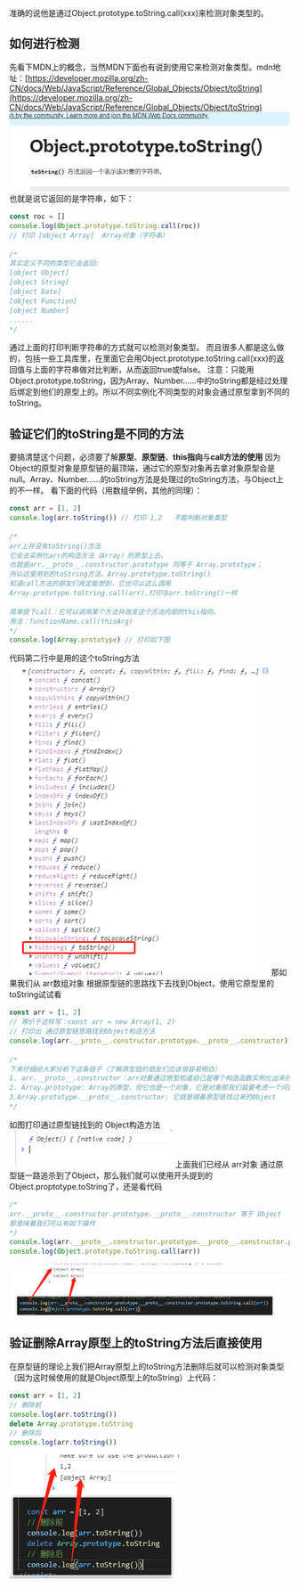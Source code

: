 准确的说他是通过Object.prototype.toString.call(xxx)来检测对象类型的。
## 如何进行检测
先看下MDN上的概念，当然MDN下面也有说到使用它来检测对象类型。mdn地址：[https://developer.mozilla.org/zh-CN/docs/Web/JavaScript/Reference/Global_Objects/Object/toString](https://developer.mozilla.org/zh-CN/docs/Web/JavaScript/Reference/Global_Objects/Object/toString)
![](assets/【js】使用toString方法精确检测对象类型详解/1.png)
也就是说它返回的是字符串，如下：
```javascript
const roc = []
console.log(Object.prototype.toString.call(roc))
// 打印 [object Array]  Array对象（字符串）

/*
其实定义不同的类型它会返回: 
[object Object]
[object String]
[object Date]
[object Function]
[object Number]
......
*/
```
通过上面的打印判断字符串的方式就可以检测对象类型。
而且很多人都是这么做的，包括一些工具库里，在里面它会用Object.prototype.toString.call(xxx)的返回值与上面的字符串做对比判断，从而返回true或false。
注意：只能用Object.prototype.toString，因为Array、Number……中的toString都是经过处理后绑定到他们的原型上的。所以不同实例化不同类型的对象会通过原型拿到不同的toString。
## 验证它们的toString是不同的方法
要搞清楚这个问题，必须要了解**原型**、**原型链**、**this指向**与**call方法的使用**
因为Object的原型对象是原型链的最顶端，通过它的原型对象再去拿对象原型会是null。Array、Number……的toString方法是处理过的toString方法，与Object上的不一样。
看下面的代码（用数组举例，其他的同理）：
```javascript
const arr = [1, 2]
console.log(arr.toString()) // 打印 1,2   不能判断对象类型

/*
arr上并没有toString()方法
它会去实例化arr的构造方法（Array）的原型上去，
也就是arr.__proto__.constructor.prototype 同等于 Array.prototype；
所以这里用到的toString方法，Array.prototype.toString()
知道call方法的朋友们肯定能想到，它也可以这么调用
Array.prototype.toString.call(arr),打印与arr.toString()一样

简单提下call：它可以调用某个方法并改变这个方法内部的this指向。
用法：functionName.call(thisArg)
*/
console.log(Array.prototype) // 打印如下图
```
代码第二行中是用的这个toString方法
![](assets/【js】使用toString方法精确检测对象类型详解/2.png)
那如果我们从 arr数组对象 根据原型链的思路找下去找到Object，使用它原型里的toString试试看
```javascript
const arr = [1, 2]
// 等价于这样写：const arr = new Array(1, 2)
// 打印出 通过原型链思路找到Object构造方法
console.log(arr.__proto__.constructor.prototype.__proto__.constructor)

/*
下来仔细给大家分析下这条链子（了解原型链的朋友们应该很容易明白）
1. arr.__proto__.constructor：arr对象通过原型知道自己是哪个构造函数实例化出来的，就是Array，到第二步我们用Array替换arr.__proto__.constructor
2. Array.prototype: Array的原型，但它也是一个对象，它是对象那我们就要考虑一个问题，它是谁实例化出来的呢？是的，通过它的原型Array.prototype.__proto__就能知道它是Object实例化出来的。
3.Array.prototype.__proto__.constructor: 它就是顺着原型链找过来的Object
*/
```
如图打印通过原型链找到的 Object构造方法
![](assets/【js】使用toString方法精确检测对象类型详解/3.png)
上面我们已经从 arr对象 通过原型链一路追杀到了Object，那么我们就可以使用开头提到的Object.proptotype.toString了，还是看代码
```javascript
/*
arr.__proto__.constructor.prototype.__proto__.constructor 等于 Object
那意味着我们可以有如下操作
*/
console.log(arr.__proto__.constructor.prototype.__proto__.constructor.prototype.toString.call(arr))
console.log(Object.prototype.toString.call(arr))
```
![](assets/【js】使用toString方法精确检测对象类型详解/4.png)
## 验证删除Array原型上的toString方法后直接使用
在原型链的理论上我们把Array原型上的toString方法删除后就可以检测对象类型（因为这时候使用的就是Object原型上的toString）上代码：
```javascript
const arr = [1, 2]
// 删除前
console.log(arr.toString())
delete Array.prototype.toString
// 删除后
console.log(arr.toString())
```
![](assets/【js】使用toString方法精确检测对象类型详解/5.png)
